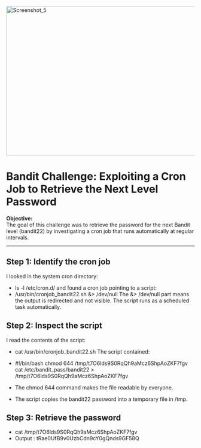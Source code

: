 <img width="601" height="400" alt="Screenshot_5" src="https://github.com/user-attachments/assets/c245cd8a-421f-4d1f-981e-b6220135f672" />

# Bandit Challenge: Exploiting a Cron Job to Retrieve the Next Level Password

**Objective:**  
The goal of this challenge was to retrieve the password for the next Bandit level (bandit22) by investigating a cron job that runs automatically at regular intervals.

---

## Step 1: Identify the cron job

I looked in the system cron directory:

- ls -l /etc/cron.d/
and found a cron job pointing to a script:
- /usr/bin/cronjob_bandit22.sh &> /dev/null
The &> /dev/null part means the output is redirected and not visible.
The script runs as a scheduled task automatically.

## Step 2: Inspect the script
I read the contents of the script:
- cat /usr/bin/cronjob_bandit22.sh
The script contained:
- #!/bin/bash
chmod 644 /tmp/t7O6lds9S0RqQh9aMcz6ShpAoZKF7fgv
cat /etc/bandit_pass/bandit22 > /tmp/t7O6lds9S0RqQh9aMcz6ShpAoZKF7fgv

- The chmod 644 command makes the file readable by everyone.
- The script copies the bandit22 password into a temporary file in /tmp.
## Step 3: Retrieve the password
- cat /tmp/t7O6lds9S0RqQh9aMcz6ShpAoZKF7fgv
- Output : tRae0UfB9v0UzbCdn9cY0gQnds9GF58Q

